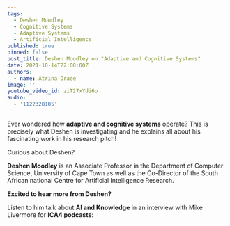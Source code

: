 ```yaml
---
tags:
  - Deshen Moodley
  - Cognitive Systems
  - Adaptive Systems
  - Artificial Intelligence
published: true
pinned: false
post_title: Deshen Moodley on "Adaptive and Cognitive Systems"
date: 2021-10-14T22:00:00Z
authors:
  - name: Atrina Oraee
image: ''
youtube_video_id: ziT27xYdi6o
audio:
  - '1122328105'
---
```


Ever wondered how **adaptive and cognitive systems** operate? This is precisely what Deshen is investigating and he explains all about his fascinating work in his research pitch!

Curious about Deshen?

**Deshen Moodley** is an Associate Professor in the Department of Computer Science, University of Cape Town as well as the Co-Director of the South African national Centre for Artificial Intelligence Research.

**Excited to hear more from Deshen?**

Listen to him talk about **AI and Knowledge** in an interview with Mike Livermore for **ICA4 podcasts**:
